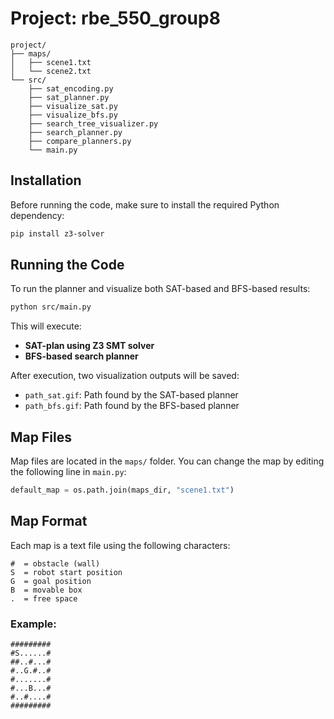 # Project: rbe_550_group8

```
project/
├── maps/
│   ├── scene1.txt
│   └── scene2.txt
└── src/
    ├── sat_encoding.py  
    ├── sat_planner.py     
    ├── visualize_sat.py 
    ├── visualize_bfs.py   
    ├── search_tree_visualizer.py   
    ├── search_planner.py     
    ├── compare_planners.py     
    └── main.py     
```

## Installation

Before running the code, make sure to install the required Python dependency:

```bash
pip install z3-solver
````

## Running the Code

To run the planner and visualize both SAT-based and BFS-based results:

```bash
python src/main.py
```

This will execute:

* **SAT-plan using Z3 SMT solver**
* **BFS-based search planner**

After execution, two visualization outputs will be saved:

* `path_sat.gif`: Path found by the SAT-based planner
* `path_bfs.gif`: Path found by the BFS-based planner

## Map Files

Map files are located in the `maps/` folder. You can change the map by editing the following line in `main.py`:

```python
default_map = os.path.join(maps_dir, "scene1.txt")
```

## Map Format

Each map is a text file using the following characters:

```
#  = obstacle (wall)
S  = robot start position
G  = goal position
B  = movable box
.  = free space
```

### Example:

```
######### 
#S......# 
##..#...# 
#..G.#..# 
#.......# 
#...B...# 
#..#....# 
######### 
```

